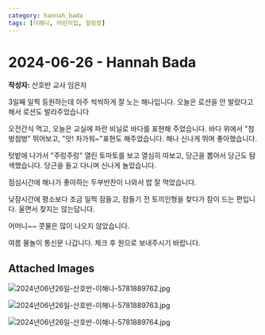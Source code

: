 ```yaml
---
category: hannah_bada
tags: [이해나, 어린이집, 알림장]
---
```


# 2024-06-26 - Hannah Bada

**작성자:** 산호반 교사 임은자  

3일째 일찍 등원하는데 아주 씩씩하게 잘 노는  해나입니다. 오늘은 로션을 안 발랐다고 해서 로션도 발라주었습니다

오전간식 먹고, 오늘은 교실에 파란 비닐로 바다를 표현해 주었습니다.  바다 위에서 "첨벙첨벙" 뛰어보고, "앗! 차가워~"표현도 해주었습니다. 해나 신나게 뛰며 좋아했습니다.

텃밭에 나가서 "주렁주렁" 열린 토마토를 보고 열심히 따보고, 당근을 뽑아서 당근도 탐색했습니다.
당근을 들고 다니며  신나게 놀았습니다.

점심시간에 해나가 좋아하는 두부반찬이 나와서 밥 잘 먹었습니다. 

낮잠시간에 평소보다 조금 일찍 잠들고, 잠들기 전 토끼인형을 찾다가 잠이 드는 편입니다. 울면서 찾지는 않는답니다.

어머니~~ 콧물은 많이 나오지 않았습니다.

여름 물놀이 통신문 나갑니다.  체크 후 원으로 보내주시기 바랍니다.

## Attached Images
![2024년06년26일-산호반-이해나-5781889762.jpg](https://feghi.github.io/assets/img/bada_photo/2024년06년26일-산호반-이해나-5781889762.jpg)

![2024년06년26일-산호반-이해나-5781889763.jpg](https://feghi.github.io/assets/img/bada_photo/2024년06년26일-산호반-이해나-5781889763.jpg)

![2024년06년26일-산호반-이해나-5781889764.jpg](https://feghi.github.io/assets/img/bada_photo/2024년06년26일-산호반-이해나-5781889764.jpg)

